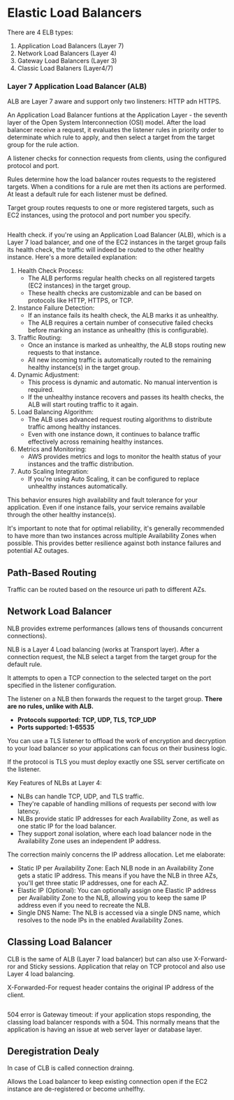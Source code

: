 # Elastic Load Balancers

There are 4 ELB types:

1. Application Load Balancers (Layer 7)
2. Network Load Balancers (Layer 4)
3. Gateway Load Balancers (Layer 3)
4. Classic Load Balaners (Layer4/7)

### Layer 7 Application Load Balancer (ALB)

ALB are Layer 7 aware and support only two linsteners: HTTP adn HTTPS.

An Application Load Balancer funtions at the Application Layer - the seventh layer of the Open System Interconnection (OSI) model. After the load balancer receive a request, it evaluates the listener rules in priority order to determinate which rule to apply, and then select a target from the target group for the rule action.&#x20;



A listener checks for connection requests from clients, using the configured protocol and port.&#x20;

Rules determine how the load balancer routes requests to the registered targets. When a conditions for a rule are met then its actions are performed. At least a default rule for each listener must be defined.



Target group routes requests to one or more registered targets, such as EC2 instances, using the protocol and port number you specify.



<figure><img src="https://documents.lucid.app/documents/53875b19-93a1-4800-81d1-8c84d6351a09/pages/gTC9GbPsHvN3?a=4594&#x26;x=53&#x26;y=208&#x26;w=1414&#x26;h=687&#x26;store=1&#x26;accept=image%2F*&#x26;auth=LCA%2082abff9808cf22ac24de6b74e47f640b426c22f7f82256a91c4fc7738e8a5946-ts%3D1725388407" alt=""><figcaption></figcaption></figure>



Health check. if you're using an Application Load Balancer (ALB), which is a Layer 7 load balancer, and one of the EC2 instances in the target group fails its health check, the traffic will indeed be routed to the other healthy instance. Here's a more detailed explanation:

1. Health Check Process:
   * The ALB performs regular health checks on all registered targets (EC2 instances) in the target group.
   * These health checks are customizable and can be based on protocols like HTTP, HTTPS, or TCP.
2. Instance Failure Detection:
   * If an instance fails its health check, the ALB marks it as unhealthy.
   * The ALB requires a certain number of consecutive failed checks before marking an instance as unhealthy (this is configurable).
3. Traffic Routing:
   * Once an instance is marked as unhealthy, the ALB stops routing new requests to that instance.
   * All new incoming traffic is automatically routed to the remaining healthy instance(s) in the target group.
4. Dynamic Adjustment:
   * This process is dynamic and automatic. No manual intervention is required.
   * If the unhealthy instance recovers and passes its health checks, the ALB will start routing traffic to it again.
5. Load Balancing Algorithm:
   * The ALB uses advanced request routing algorithms to distribute traffic among healthy instances.
   * Even with one instance down, it continues to balance traffic effectively across remaining healthy instances.
6. Metrics and Monitoring:
   * AWS provides metrics and logs to monitor the health status of your instances and the traffic distribution.
7. Auto Scaling Integration:
   * If you're using Auto Scaling, it can be configured to replace unhealthy instances automatically.

This behavior ensures high availability and fault tolerance for your application. Even if one instance fails, your service remains available through the other healthy instance(s).

It's important to note that for optimal reliability, it's generally recommended to have more than two instances across multiple Availability Zones when possible. This provides better resilience against both instance failures and potential AZ outages.



## Path-Based Routing

Traffic can be routed based on the resource uri path to different AZs.



## Network Load Balancer

NLB provides extreme performances (allows tens of thousands concurrent connections).

NLB is a Layer 4 Load balancing (works at Transport layer). After a connection request, the NLB select a target from the target group for the default rule.

It attempts to open a TCP connection to the selected target on the port specified in the listener configuration.&#x20;

The listener on a NLB then forwards the request to the target group. **There are no rules, unlike with ALB.**



* **Protocols supported: TCP, UDP, TLS, TCP\_UDP**&#x20;
* **Ports supported: 1-65535**

You can use a TLS listener to offload the work of encryption and decryption to your load balancer so your applications can focus on their business logic.&#x20;

If the protocol is TLS you must deploy exactly one SSL server certificate on the listener.&#x20;



Key Features of NLBs at Layer 4:

* NLBs can handle TCP, UDP, and TLS traffic.
* They're capable of handling millions of requests per second with low latency.
* NLBs provide static IP addresses for each Availability Zone, as well as one static IP for the load balancer.
* They support zonal isolation, where each load balancer node in the Availability Zone uses an independent IP address.

The correction mainly concerns the IP address allocation. Let me elaborate:

* Static IP per Availability Zone: Each NLB node in an Availability Zone gets a static IP address. This means if you have the NLB in three AZs, you'll get three static IP addresses, one for each AZ.
* Elastic IP (Optional): You can optionally assign one Elastic IP address per Availability Zone to the NLB, allowing you to keep the same IP address even if you need to recreate the NLB.
* Single DNS Name: The NLB is accessed via a single DNS name, which resolves to the node IPs in the enabled Availability Zones.

## Classing Load Balancer&#x20;

CLB is the same of ALB  (Layer 7 load balancer) but can also use X-Forward-ror and Sticky sessions. Application that relay on TCP protocol and also use Layer 4 load balancing.



X-Forwarded-For  request header contains the original IP address of the client.&#x20;

<figure><img src="https://documents.lucid.app/documents/53875b19-93a1-4800-81d1-8c84d6351a09/pages/gTC9GbPsHvN3?a=4785&#x26;x=443&#x26;y=1365&#x26;w=795&#x26;h=382&#x26;store=1&#x26;accept=image%2F*&#x26;auth=LCA%2010e0235b5783992f6850e7b779ae2d7d33f9a6a677801aeff2d913ae4bc809b0-ts%3D1725388407" alt=""><figcaption></figcaption></figure>

504 error is Gateway timeout: if your application stops responding, the classing load balancer responds with a 504. This normally means that the application is having an issue at web server layer or database layer.



## Deregistration Dealy

In case of CLB is called connection drainng.

Allows the Load balancer to keep existing connection open if the EC2 instance are de-registered or become unhelfhy.&#x20;



